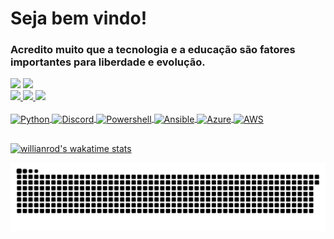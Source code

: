   # Seja bem vindo!<br>
  ### Acredito muito que a tecnologia e a educação são fatores importantes para liberdade e evolução.
  <div>
  <a href = "mailto:dbaricardor@gmail.com"><img src="https://img.shields.io/badge/Gmail-D14836?style=for-the-badge&logo=gmail&logoColor=white" target="_blank"></a>
  <a href="https://www.linkedin.com/in/ricardo-rosa-4a20011a/" target="_blank"><img src="https://img.shields.io/badge/-LinkedIn-%230077B5?style=for-the-badge&logo=linkedin&logoColor=white" target="_blank"></a> 
 
  
  </div>
  
   <div>
  
  <a href="https://github.com/dbaricardo">
  <img height="180em" src="https://github-readme-stats.vercel.app/api?username=dbaricardo&show_icons=true&theme=merko&include_all_commits=true&count_private=true"/>
  <img height="180em" src="https://github-readme-streak-stats.herokuapp.com/?user=dbaricardo&theme=blue-green"/>
  <img height="237em" src="https://github-readme-stats.vercel.app/api/top-langs/?username=dbaricardo&layout=compact&langs_count=7&theme=tokyonight"/>
    
</div>
  <div style="display: inline_block"><br>
  <img align="center" alt="Python" height="30" width="110" src="https://img.shields.io/badge/Python-3776AB?style=for-the-badge&logo=python&logoColor=white">
  <img align="center" alt="Discord" height="30" width="120" src="https://img.shields.io/badge/Discord-7289DA?style=for-the-badge&logo=discord&logoColor=white">
  <img align="center" alt="Powershell" height="30" width="110" src="https://img.shields.io/badge/PowerShell-5391FE?style=for-the-badge&logo=PowerShell&logoColor=white">
  <img align="center" alt="Ansible" height="30" width="110" src="https://img.shields.io/badge/Ansible-000000?style=for-the-badge&logo=ansible&logoColor=white">
  <img align="center" alt="Azure" height="30" width="130" src="https://img.shields.io/badge/Azure_DevOps-0078D7?style=for-the-badge&logo=azure-devops&logoColor=white">
  <img align="center" alt="AWS" height="30" width="120" src="https://img.shields.io/badge/Amazon_AWS-232F3E?style=for-the-badge&logo=amazon-aws&logoColor=white">
  
</div>
  
  ##

<div>

  ![willianrod's wakatime stats](https://github-readme-stats.vercel.app/api/wakatime?username=dbaricardo)
    
</div>
  
  
<div> 
  
  ![Snake animation](https://github.com/dbaricardo/dbaricardo/blob/output/github-contribution-grid-snake.svg)
 
</div>
